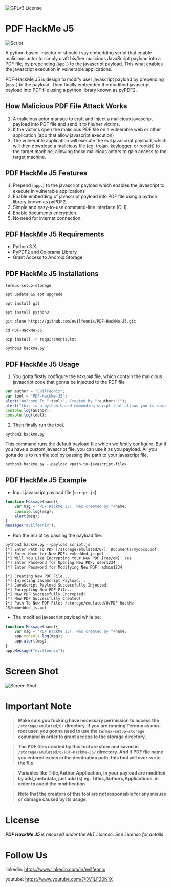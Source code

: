 ![GPLv3 License](https://img.shields.io/badge/License-GPL%20v3-yellow.svg) 

# PDF HackMe J5

![Script](https://github.com/evilfeonix/PDF-HackMe-J5/blog/main/img/banner.jpg)


A python based-injector or should i say embedding script that enable malicious actor to simply craft his/her malicious JavaScript payload into a PDF file, by prepending (`app.`) to the javascript payload. This what enables the javascript execution in vulnerable applications.

PDF-HackMe J5 is design to modify user javascript payload by prepending (`app.`) to the payload. Then finally embedded the modified javascript payload into PDF file using a python library known as pyPDF2.

## How Malicious PDF File Attack Works
1. A malicious actor manage to craft and inject a malicious javascript payload into PDF file and send it to his/her victims.
2. If the victims open the malicious PDF file on a vulnerable web or other application (app that allow javascript execution)
3. The vulnerable application will execute the evil javascript payload, which will then download a malicious file (eg. trojan, keylogger, or rootkit) to the target machine, allowing those malicious actors to gain access to the target machine.

## PDF HackMe J5 Features
1. Prepend (`app.`) to the javascript payload which enables the javascript to execute in vulnerable applications
2. Enable embedding of javascript payload into PDF file using a python library known as pyPDF2.
3. Simple and easy-to-use command-line interface (CLI).
4. Enable documents encryption.
5. No need for internet connection.

## PDF HackMe J5 Requirements
- Python 3.X
- PyPDF2 and Colorama Library
- Grant Access to Android Storage

## PDF HackMe J5 Installations
```
termux-setup-storage
```
```
apt update && apt upgrade
```
```
apt install git
```
```
apt install python3
```
```
git clone https://github.com/evilfeonix/PDF-HackMe-J5.git
```
```
cd PDF-HackMe-J5
```
```
pip install -r requirements.txt
```
```
python3 hackme.py 
```

## PDF HackMe J5 Usage
1. You gotta firstly configure the `PAYLOAD` file, which contain the malicious javascript code that gonna be injected to the PDF file
```js
var author = "EvilFeonix";
var tool = "PDF-HackMe-J5";
alert("Welcome To "+tool+", Created by "+author+"!");
alert("this is a python based-embedding script that allows you to simply craft your own malicious JavaScript payload to a PDF file");
console.log(author);
console.log(tool);
```

2. Then finally run the tool.
```
python3 hackme.py
```
This command runs the default payload file which we firstly configure. But if you have a custom javascript file, you can use it as you payload. All you gotta do is to run the tool by passing the path to your javascript file.
```
python3 hackme.py --payload <path-to-javascript-file>
```


## PDF HackMe J5 Example
- Input javascript payload file (`script.js`)
```js
function Message(name){
    var msg = "PDF HackMe J5!, was created by "+name;
    console.log(msg);
    alert(msg);
}
Message("evilfeonix");
```
- Run the Script by passing the payload file:
``` 
python3 hackme.py --payload script.js
[*] Enter Path To PDF [/storage/emulated/0/]: Documents/mydocs.pdf
[*] Enter Name for New PDF: embedded_js.pdf
[*] Will You Like Encrypting Your New PDF [Yes/oN]: Yes
[*] Enter Password for Opening New PDF: user1234 
[*] Enter Password for Modifying New PDF: admin1234

[*] Creating New PDF File... 
[*] Injecting JavaScript Payload... 
[*] JavaScript Payload Successfully Injected!
[*] Encrypting New PDF File...
[*] New PDF Successfully Encrypted! 
[*] New PDF Successfully Created!
[*] Path To New PDF File: /storage/emulated/0/PDF-HackMe-J5/embedded_js.pdf
```

- The modified javascript payload while be:
```js
function Message(name){
    var msg = "PDF HackMe J5!, was created by "+name;
    app.console.log(msg);
    app.alert(msg);
}
app.Message("evilfeonix");
```
# Screen Shot
![Screen Shot](https://github.com/evilfeonix/PDF-HackMe-J5/blog/main/img/example.jpg)

# Important Note

> **Make sure you fucking have necessary permission to access the `/storage/emulated/0/` directory. If you are running Termux as non-root user, you gonna need to use the `termux-setup-storage` command in order to grant access to the storage directory.**

> **The PDF files created by this tool are store and saved in `/storage/emulated/0/PDF-HackMe-J5/` directory. And if PDF file name you entered exists in the destination path, this tool will over-write the file.**

> **Variables like  Title,Author,Application, in your payload are modified by add_metadata, just add (s) eg. Titles,Authors,Applications, in order to avoid the modification**

> **Note that the creators of this tool are not responsible for any misuse or damage caused by its usage.**


# License

_**PDF HackMe J5** is released under the MIT License. See License for details_ 

#  Follow Us
<!-- website: https://www.evilfeonix.com

web-blog: https://www.evilfeonix.com/blog -->

linkedin: https://www.linkedin.com/in/evilfeonix

youtube: https://www.youtube.com/@3V1LF30N1X
